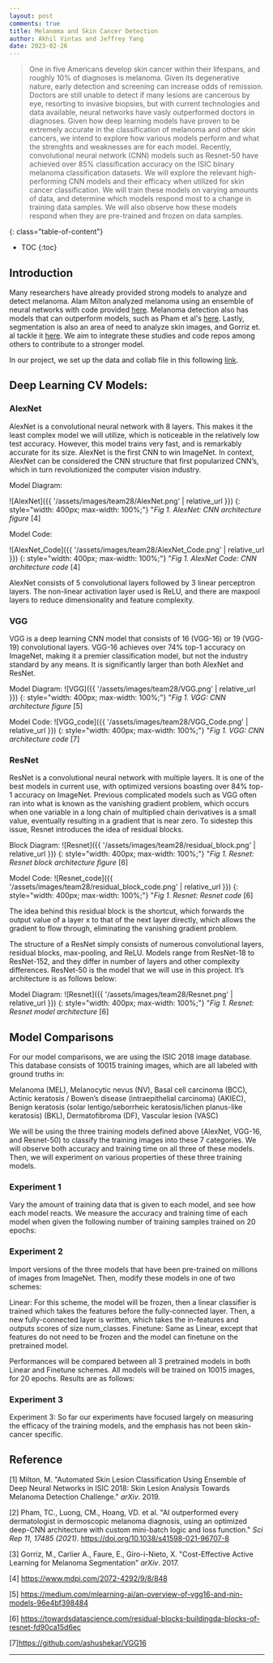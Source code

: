 ```yaml
---
layout: post
comments: true
title: Melanoma and Skin Cancer Detection 
author: Akhil Vintas and Jeffrey Yang
date: 2023-02-26
---
```



> One in five Americans develop skin cancer within their lifespans, and roughly 10% of diagnoses is melanoma. Given its degenerative nature, early detection and screening can increase odds of remission. Doctors are still unable to detect if many lesions are cancerous by eye, resorting to invasive biopsies, but with current technologies and data available, neural networks have vasly outperformed doctors in diagnoses. Given how deep learning models have proven to be extremely accurate in the classification of melanoma and other skin cancers, we intend to explore how various models perform and what the strenghts and weaknesses are for each model. Recently, convolutional neural network (CNN) models such as Resnet-50 have achieved over 85% classification accuracy on the ISIC binary melanoma classification datasets. We will explore the relevant high-performing CNN models and their efficacy when utilized for skin cancer classification. We will train these models on varying amounts of data, and determine which models respond most to a change in training data samples. We will also observe how these models respond when they are pre-trained and frozen on data samples. 


<!--more-->
{: class="table-of-content"}
* TOC
{:toc}

## Introduction

Many researchers have already provided strong models to analyze and detect melanoma. Alam Milton analyzed melanoma using an ensemble of neural networks with code provided [here](https://github.com/miltonbd/ISIC_2018_classification). Melanoma detection also has models that can outperform models, such as Pham et al's [here](https://github.com/riseoGit/melanoma-prediction/). Lastly, segmentation is also an area of need to analyze skin images, and Gorriz et. al tackle it [here](https://github.com/imatge-upc/medical-2017-nipsw). We aim to integrate these studies and code repos among others to contribute to a stronger model.

In our project, we set up the data and collab file in this following [link](https://drive.google.com/drive/folders/1e688RzfSggSscRLffN9iBGkpKcn-brcE?usp=sharing).


## Deep Learning CV Models:

### AlexNet

AlexNet is a convolutional neural network with 8 layers. This makes it the least complex model we will utilize, which is noticeable in the relatively low test accuracy. However, this model trains very fast, and is remarkably accurate for its size. AlexNet is the first CNN to win ImageNet. In context, AlexNet can be considered the CNN structure that first popularized CNN’s, which in turn revolutionized the computer vision industry. 

Model Diagram: 

![AlexNet]({{ '/assets/images/team28/AlexNet.png' | relative_url }})
{: style="width: 400px; max-width: 100%;"}
"*Fig 1. AlexNet: CNN architecture figure* [4]

Model Code:

![AlexNet_Code]({{ '/assets/images/team28/AlexNet_Code.png' | relative_url }})
{: style="width: 400px; max-width: 100%;"}
"*Fig 1. AlexNet Code: CNN architecture code* [4]

AlexNet consists of 5 convolutional layers followed by 3 linear perceptron layers. The non-linear activation layer used is ReLU, and there are maxpool layers to reduce dimensionality and feature complexity. 

### VGG

VGG is a deep learning CNN model that consists of 16 (VGG-16) or 19 (VGG-19) convolutional layers. VGG-16 achieves over 74% top-1 accuracy on ImageNet, making it a premier classification model, but not the industry standard by any means. It is significantly larger than both AlexNet and ResNet. 

Model Diagram:
![VGG]({{ '/assets/images/team28/VGG.png' | relative_url }})
{: style="width: 400px; max-width: 100%;"}
"*Fig 1. VGG: CNN architecture figure* [5]

Model Code:
![VGG_code]({{ '/assets/images/team28/VGG_Code.png' | relative_url }})
{: style="width: 400px; max-width: 100%;"}
"*Fig 1. VGG: CNN architecture code* [7]


### ResNet
ResNet is a convolutional neural network with multiple layers. It is one of the best models in current use, with optimized versions boasting over 84% top-1 accuracy on ImageNet. Previous complicated models such as VGG often ran into what is known as the vanishing gradient problem, which occurs when one variable in a long chain of multiplied chain derivatives is a small value, eventually resulting in a gradient that is near zero. To sidestep this issue, Resnet introduces the idea of residual blocks. 

Block Diagram:
![Resnet]({{ '/assets/images/team28/residual_block.png' | relative_url }})
{: style="width: 400px; max-width: 100%;"}
"*Fig 1. Resnet: Resnet block architecture figure* [6]

Model Code:
![Resnet_code]({{ '/assets/images/team28/residual_block_code.png' | relative_url }})
{: style="width: 400px; max-width: 100%;"}
"*Fig 1. Resnet: Resnet code* [6]

The idea behind this residual block is the shortcut, which forwards the output value of a layer x to that of the next layer directly, which allows the gradient to flow through, eliminating the vanishing gradient problem. 

The structure of a ResNet simply consists of numerous convolutional layers, residual blocks, max-pooling, and ReLU. Models range from ResNet-18 to ResNet-152, and they differ in number of layers and other complexity differences. ResNet-50 is the model that we will use in this project. It’s architecture is as follows below:


Model Diagram:
![Resnet]({{ '/assets/images/team28/Resnet.png' | relative_url }})
{: style="width: 400px; max-width: 100%;"}
"*Fig 1. Resnet: Resnet model architecture* [6]

## Model Comparisons


For our model comparisons, we are using the ISIC 2018 image database. This database consists of 10015 training images, which are all labeled with ground truths in: 

Melanoma (MEL),
Melanocytic nevus (NV),
Basal cell carcinoma (BCC),
Actinic keratosis / Bowen’s disease (intraepithelial carcinoma) (AKIEC),
Benign keratosis (solar lentigo/seborrheic keratosis/lichen planus-like keratosis) (BKL),
Dermatofibroma (DF),
Vascular lesion (VASC)

We will be using the three training models defined above (AlexNet, VGG-16, and Resnet-50) to classify the training images into these 7 categories. We will observe both accuracy and training time on all three of these models. Then, we will experiment on various properties of these three training models. 

### Experiment 1

Vary the amount of training data that is given to each model, and see how each model reacts. We measure the accuracy and training time of each model when given the following number of training samples trained on 20 epochs:

### Experiment 2

Import versions of the three models that have been pre-trained on millions of images from ImageNet. Then, modify these models in one of two schemes: 

Linear: For this scheme, the model will be frozen, then a linear classifier is trained which takes the features before the fully-connected layer. Then, a new fully-connected layer is written, which takes the in-features and outputs scores of size num_classes. 
Finetune: Same as Linear, except that features do not need to be frozen and the model can finetune on the pretrained model.

Performances will be compared between all 3 pretrained models in both Linear and Finetune schemes. All models will be trained on 10015 images, for 20 epochs. Results are as follows: 

### Experiment 3

Experiment 3: So far our experiments have focused largely on measuring the efficacy of the training models, and the emphasis has not been skin-cancer specific. 

<!-- ## Basic Syntax
### Image -->
<!-- Please create a folder with the name of your team id under /assets/images/, put all your images into the folder and reference the images in your main content. -->
<!-- 
You can add an image to your survey like this:
![YOLO]({{ '/assets/images/UCLAdeepvision/object_detection.png' | relative_url }})
{: style="width: 400px; max-width: 100%;"}
"*Fig 1. YOLO: An object detection method in computer vision* [1]. -->

<!-- 
### Table


### Code Block

### Formula -->



## Reference

[1] Milton, M. "Automated Skin Lesion Classification Using Ensemble of Deep Neural Networks in ISIC 2018: Skin Lesion Analysis Towards Melanoma Detection Challenge." *arXiv*. 2019.

[2] Pham, TC., Luong, CM., Hoang, VD. et al. "AI outperformed every dermatologist in dermoscopic melanoma diagnosis, using an optimized deep-CNN architecture with custom mini-batch logic and loss function." *Sci Rep 11, 17485 (2021)*. https://doi.org/10.1038/s41598-021-96707-8

[3] Gorriz, M., Carlier A., Faure, E., Giro-i-Nieto, X. "Cost-Effective Active Learning for Melanoma Segmentation" *arXiv*. 2017.

[4] https://www.mdpi.com/2072-4292/9/8/848

[5] https://medium.com/mlearning-ai/an-overview-of-vgg16-and-nin-models-96e4bf398484

[6] https://towardsdatascience.com/residual-blocks-buildingda-blocks-of-resnet-fd90ca15d6ec

[7]https://github.com/ashushekar/VGG16


---
